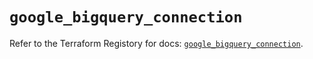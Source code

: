# `google_bigquery_connection`

Refer to the Terraform Registory for docs: [`google_bigquery_connection`](https://registry.terraform.io/providers/hashicorp/google/4.74.0/docs/resources/bigquery_connection).
